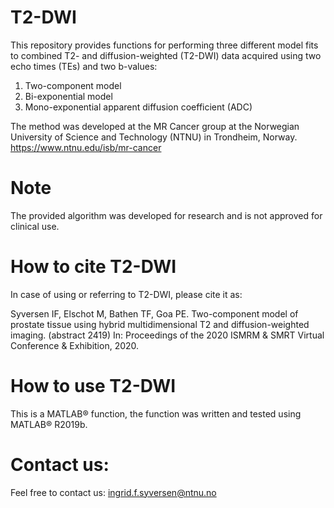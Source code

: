 # T2-DWI
This repository provides functions for performing three different model fits to combined T2- and diffusion-weighted (T2-DWI) data acquired using two echo times (TEs) and two b-values:
1. Two-component model
2. Bi-exponential model
3. Mono-exponential apparent diffusion coefficient (ADC)

The method was developed at the MR Cancer group at the Norwegian University of Science and Technology (NTNU) in Trondheim, Norway. https://www.ntnu.edu/isb/mr-cancer

# Note
The provided algorithm was developed for research and is not approved for clinical use.

# How to cite T2-DWI
In case of using or referring to T2-DWI, please cite it as:

Syversen IF, Elschot M, Bathen TF, Goa PE. Two-component model of prostate tissue using hybrid multidimensional T2 and diffusion-weighted imaging. (abstract 2419) In: Proceedings of the 2020 ISMRM & SMRT Virtual Conference & Exhibition, 2020.

# How to use T2-DWI
This is a MATLAB® function, the function was written and tested using MATLAB® R2019b.

# Contact us:
Feel free to contact us: ingrid.f.syversen@ntnu.no
